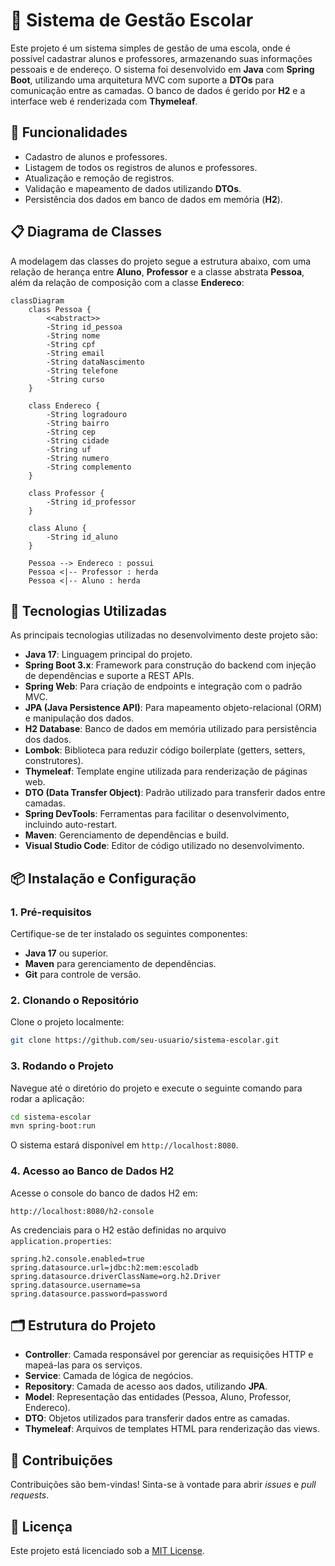 
# 🏫 Sistema de Gestão Escolar

Este projeto é um sistema simples de gestão de uma escola, onde é possível cadastrar alunos e professores, armazenando suas informações pessoais e de endereço. O sistema foi desenvolvido em **Java** com **Spring Boot**, utilizando uma arquitetura MVC com suporte a **DTOs** para comunicação entre as camadas. O banco de dados é gerido por **H2** e a interface web é renderizada com **Thymeleaf**.

## 🎯 Funcionalidades

- Cadastro de alunos e professores.
- Listagem de todos os registros de alunos e professores.
- Atualização e remoção de registros.
- Validação e mapeamento de dados utilizando **DTOs**.
- Persistência dos dados em banco de dados em memória (**H2**).

## 📋 Diagrama de Classes

A modelagem das classes do projeto segue a estrutura abaixo, com uma relação de herança entre **Aluno**, **Professor** e a classe abstrata **Pessoa**, além da relação de composição com a classe **Endereco**:

```mermaid
classDiagram
    class Pessoa {
        <<abstract>>
        -String id_pessoa
        -String nome
        -String cpf
        -String email
        -String dataNascimento
        -String telefone
        -String curso
    }

    class Endereco {
        -String logradouro
        -String bairro
        -String cep
        -String cidade
        -String uf
        -String numero
        -String complemento
    }

    class Professor {
        -String id_professor
    }

    class Aluno {
        -String id_aluno
    }

    Pessoa --> Endereco : possui
    Pessoa <|-- Professor : herda
    Pessoa <|-- Aluno : herda
```

## 🚀 Tecnologias Utilizadas

As principais tecnologias utilizadas no desenvolvimento deste projeto são:

- **Java 17**: Linguagem principal do projeto.
- **Spring Boot 3.x**: Framework para construção do backend com injeção de dependências e suporte a REST APIs.
- **Spring Web**: Para criação de endpoints e integração com o padrão MVC.
- **JPA (Java Persistence API)**: Para mapeamento objeto-relacional (ORM) e manipulação dos dados.
- **H2 Database**: Banco de dados em memória utilizado para persistência dos dados.
- **Lombok**: Biblioteca para reduzir código boilerplate (getters, setters, construtores).
- **Thymeleaf**: Template engine utilizada para renderização de páginas web.
- **DTO (Data Transfer Object)**: Padrão utilizado para transferir dados entre camadas.
- **Spring DevTools**: Ferramentas para facilitar o desenvolvimento, incluindo auto-restart.
- **Maven**: Gerenciamento de dependências e build.
- **Visual Studio Code**: Editor de código utilizado no desenvolvimento.

## 📦 Instalação e Configuração

### 1. Pré-requisitos

Certifique-se de ter instalado os seguintes componentes:

- **Java 17** ou superior.
- **Maven** para gerenciamento de dependências.
- **Git** para controle de versão.

### 2. Clonando o Repositório

Clone o projeto localmente:

```bash
git clone https://github.com/seu-usuario/sistema-escolar.git
```

### 3. Rodando o Projeto

Navegue até o diretório do projeto e execute o seguinte comando para rodar a aplicação:

```bash
cd sistema-escolar
mvn spring-boot:run
```

O sistema estará disponível em `http://localhost:8080`.

### 4. Acesso ao Banco de Dados H2

Acesse o console do banco de dados H2 em:

```
http://localhost:8080/h2-console
```

As credenciais para o H2 estão definidas no arquivo `application.properties`:

```properties
spring.h2.console.enabled=true
spring.datasource.url=jdbc:h2:mem:escoladb
spring.datasource.driverClassName=org.h2.Driver
spring.datasource.username=sa
spring.datasource.password=password
```

## 🗂️ Estrutura do Projeto

- **Controller**: Camada responsável por gerenciar as requisições HTTP e mapeá-las para os serviços.
- **Service**: Camada de lógica de negócios.
- **Repository**: Camada de acesso aos dados, utilizando **JPA**.
- **Model**: Representação das entidades (Pessoa, Aluno, Professor, Endereco).
- **DTO**: Objetos utilizados para transferir dados entre as camadas.
- **Thymeleaf**: Arquivos de templates HTML para renderização das views.

## 🤝 Contribuições

Contribuições são bem-vindas! Sinta-se à vontade para abrir *issues* e *pull requests*.

## 📄 Licença

Este projeto está licenciado sob a [MIT License](LICENSE).
